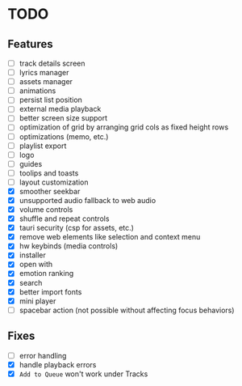 # TODO

## Features

- [ ] track details screen
- [ ] lyrics manager
- [ ] assets manager
- [ ] animations
- [ ] persist list position
- [ ] external media playback
- [ ] better screen size support
- [ ] optimization of grid by arranging grid cols as fixed height rows
- [ ] optimizations (memo, etc.)
- [ ] playlist export
- [ ] logo
- [ ] guides
- [ ] toolips and toasts
- [ ] layout customization
- [x] smoother seekbar
- [x] unsupported audio fallback to web audio
- [x] volume controls
- [x] shuffle and repeat controls
- [x] tauri security (csp for assets, etc.)
- [x] remove web elements like selection and context menu
- [x] hw keybinds (media controls)
- [x] installer
- [x] open with
- [x] emotion ranking
- [x] search
- [x] better import fonts
- [x] mini player
- [ ] spacebar action (not possible without affecting focus behaviors)

## Fixes

- [ ] error handling
- [x] handle playback errors
- [x] `Add to Queue` won't work under Tracks
